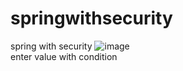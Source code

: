 # springwithsecurity
spring with security
![image](https://user-images.githubusercontent.com/92219942/210123302-b7c2808e-dc95-4fe1-89b9-a68bfdd08500.png)			
enter value with condition
